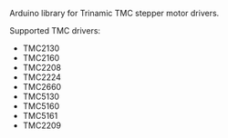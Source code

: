 Arduino library for Trinamic TMC stepper motor drivers.

Supported TMC drivers:
* TMC2130
* TMC2160
* TMC2208
* TMC2224
* TMC2660
* TMC5130
* TMC5160
* TMC5161
* TMC2209

